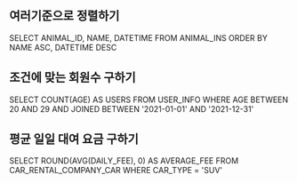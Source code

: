 ## 여러기준으로 정렬하기 

SELECT ANIMAL_ID, NAME, DATETIME
FROM ANIMAL_INS
ORDER BY NAME ASC, DATETIME DESC

## 조건에 맞는 회원수 구하기

SELECT COUNT(AGE) AS USERS
FROM USER_INFO
WHERE AGE BETWEEN 20 AND 29 AND 
JOINED BETWEEN '2021-01-01' AND '2021-12-31'

## 평균 일일 대여 요금 구하기

SELECT ROUND(AVG(DAILY_FEE), 0) AS AVERAGE_FEE
FROM CAR_RENTAL_COMPANY_CAR
WHERE CAR_TYPE = 'SUV'
